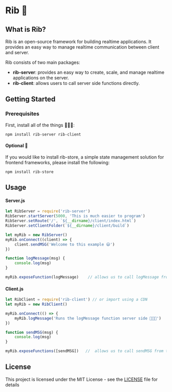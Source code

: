 # Rib 🥩

## What is Rib?
Rib is an open-source framework for building realtime applications. 
It provides an easy way to manage realtime communication between client and server.

Rib consists of two main packages:
- **rib-server**: provides an easy way to create, scale, and manage realtime applications on the server.
- **rib-client**: allows users to call server side functions directly.

## Getting Started
### Prerequisites

First, install all of the things 👨🏻‍💻:
```
npm install rib-server rib-client
```

#### Optional 🏬
If you would like to install rib-store, a simple state management solution for frontend frameworks, please install the following:
```
npm install rib-store
```

## Usage
#### Server.js
```js
let RibServer = require('rib-server')
RibServer.startServer(5000, 'This is much easier to program')
RibServer.setRoute('/', `${__dirname}/client/index.html`)
RibServer.setClientFolder(`${__dirname}/client/build`)

let myRib = new RibServer()
myRib.onConnect((client) => {
    client.sendMSG('Welcome to this example 😃')
})

function logMessage(msg) {
    console.log(msg)
}

myRib.exposeFunction(logMessage)    // allows us to call logMessage from the client
```

#### Client.js
```js
let RibClient = require('rib-client') // or import using a CDN
let myRib = new RibClient()

myRib.onConnect(() => {
    myRib.logMessage('Runs the logMessage function server side 👨🏻‍💻')
})

function sendMSG(msg) {
    console.log(msg)
}

myRib.exposeFunctions([sendMSG])   //  allows us to call sendMSG from the server
```


## License
This project is licensed under the MIT License - see the [LICENSE](LICENSE) file for details
